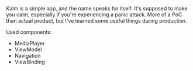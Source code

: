 Kalm is a simple app, and the name speaks for itself. It's supposed to make you calm, 
especially if you're experiencing a panic attack. More of a PoC than actual product, but I've learned some useful things during production.

Used components:
- MediaPlayer
- ViewModel
- Navigation 
- ViewBinding

